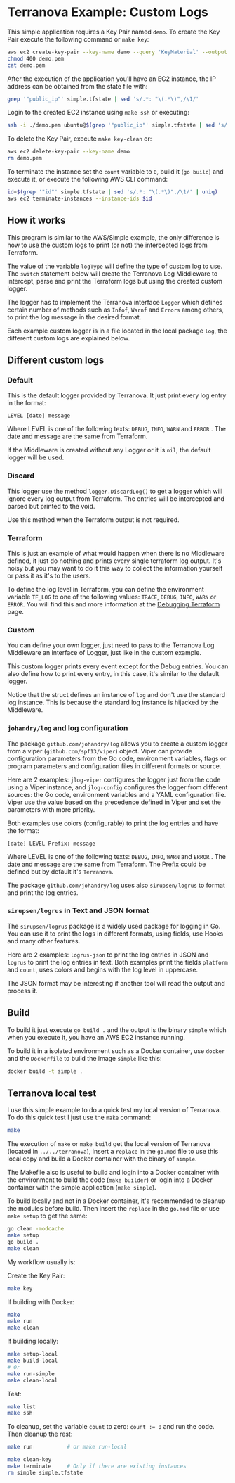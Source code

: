 # Terranova Example: Custom Logs

This simple application requires a Key Pair named `demo`. To create the Key Pair execute the following command or `make key`:

```bash
aws ec2 create-key-pair --key-name demo --query 'KeyMaterial' --output text > demo.pem
chmod 400 demo.pem
cat demo.pem
```

After the execution of the application you'll have an EC2 instance, the IP address can be obtained from the state file with:

```bash
grep '"public_ip"' simple.tfstate | sed 's/.*: "\(.*\)",/\1/'
```

Login to the created EC2 instance using `make ssh` or executing:

```bash
ssh -i ./demo.pem ubuntu@$(grep '"public_ip"' simple.tfstate | sed 's/.*: "\(.*\)",/\1/')
```

To delete the Key Pair, execute `make key-clean` or:

```bash
aws ec2 delete-key-pair --key-name demo
rm demo.pem
```

To terminate the instance set the `count` variable to `0`, build it (`go build`) and execute it, or execute the following AWS CLI command:

```bash
id=$(grep '"id"' simple.tfstate | sed 's/.*: "\(.*\)",/\1/' | uniq)
aws ec2 terminate-instances --instance-ids $id
```

## How it works

This program is similar to the AWS/Simple example, the only difference is how to use the custom logs to print (or not) the intercepted logs from Terraform.

The value of the variable `logType` will define the type of custom log to use. The `switch` statement below will create the Terranova Log Middleware to intercept, parse and print the Terraform logs but using the created custom logger.

The logger has to implement the Terranova interface `Logger` which defines certain number of methods such as `Infof`, `Warnf` and `Errors` among others, to print the log message in the desired format.

Each example custom logger is in a file located in the local package `log`, the different custom logs are explained below.

## Different custom logs

### Default

This is the default logger provided by Terranova. It just print every log entry in the format:

```text
LEVEL [date] message
```

Where LEVEL is one of the following texts: `DEBUG`, `INFO`, `WARN` and `ERROR` . The date and message are the same from Terraform.

If the Middleware is created without any Logger or it is `nil`, the default logger will be used.

### Discard

This logger use the method `logger.DiscardLog()` to get a logger which will ignore every log output from Terraform. The entries will be intercepted and parsed but printed to the void.

Use this method when the Terraform output is not required.

### Terraform

This is just an example of what would happen when there is no Middleware defined, it just do nothing and prints every single terraform log output. It's noisy but you may want to do it this way to collect the information yourself or pass it as it's to the users.

To define the log level in Terraform, you can define the environment variable `TF_LOG` to one of the following values:  `TRACE`, `DEBUG`, `INFO`, `WARN` or `ERROR`. You will find this and more information at the [Debugging Terraform](https://www.terraform.io/docs/internals/debugging.html) page.

### Custom

You can define your own logger, just need to pass to the Terranova Log Middleware an interface of Logger, just like in the custom example.

This custom logger prints every event except for the Debug entries. You can also define how to print every entry, in this case, it's similar to the default logger.

Notice that the struct defines an instance of `log` and don't use the standard log instance. This is because the standard log instance is hijacked by the Middleware.

### `johandry/log` and log configuration

The package `github.com/johandry/log` allows you to create a custom logger from a viper (`github.com/spf13/viper`) object. Viper can provide configuration parameters from the Go code, environment variables, flags or program parameters and configuration files in different formats or source.

Here are 2 examples: `jlog-viper` configures the logger just from the code using a Viper instance, and `jlog-config` configures the logger from different sources: the Go code, environment variables and a YAML configuration file. Viper use the value based on the precedence defined in Viper and set the parameters with more priority.

Both examples use colors (configurable) to print the log entries and have the format:

```text
[date] LEVEL Prefix: message
```

Where LEVEL is one of the following texts: `DEBUG`, `INFO`, `WARN` and `ERROR` . The date and message are the same from Terraform. The Prefix could be defined but by default it's `Terranova`.

The package `github.com/johandry/log` uses also `sirupsen/logrus` to format and print the log entries.

### `sirupsen/logrus` in Text and JSON format

The `sirupsen/logrus` package is a widely used package for logging in Go. You can use it to print the logs in different formats, using fields, use Hooks and many other features.

Here are 2 examples: `logrus-json` to print the log entries in JSON and `logrus` to print the log entries in text. Both examples print the fields `platform` and `count`, uses colors and begins with the log level in uppercase.

The JSON format may be interesting if another tool will read the output and process it.

## Build

To build it just execute `go build .` and the output is the binary `simple` which when you execute it, you have an AWS EC2 instance running.

To build it in a isolated environment such as a Docker container, use `docker` and the `Dockerfile` to build the image `simple` like this:

```bash
docker build -t simple .
```

## Terranova local test

I use this simple example to do a quick test my local version of Terranova. To do this quick test I just use the `make` command:

```bash
make
```

The execution of `make` or `make build` get the local version of Terranova (located in `../../terranova`), insert a `replace` in the `go.mod` file to use this local copy and build a Docker container with the binary of `simple`.

The Makefile also is useful to build and login into a Docker container with the environment to build the code (`make builder`) or login into a Docker container with the simple application (`make simple`).

To build locally and not in a Docker container, it's recommended to cleanup the modules before build. Then insert the `replace` in the `go.mod` file or use `make setup` to get the same:

```bash
go clean -modcache
make setup
go build .
make clean
```

My workflow usually is:

Create the Key Pair:

```bash
make key
```

If building with Docker:

```bash
make
make run
make clean
```

If building locally:

```bash
make setup-local
make build-local
# Or
make run-simple
make clean-local
```

Test:

```bash
make list
make ssh
```

To cleanup, set the variable `count` to zero: `count := 0` and run the code. Then cleanup the rest:

```bash
make run           # or make run-local

make clean-key
make terminate     # Only if there are existing instances
rm simple simple.tfstate
```
